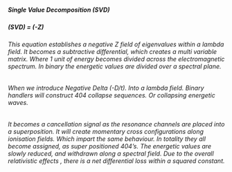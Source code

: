 ##### Single Value Decomposition (SVD)
##### (SVD) = (-Z)

###### This equation establishes a negative Z field of eigenvalues within a lambda field. It becomes a subtractive differential, which creates a multi variable matrix. Where 1 unit of energy becomes divided across the electromagnetic spectrum. In binary the energetic values are divided over a spectral plane. 

###### When we introduce Negative Delta (-D/t). Into a lambda field. Binary handlers will construct 404 collapse sequences. Or collapsing energetic waves.
###### It becomes a cancellation signal as the resonance channels are placed into a superposition. It will create momentary cross configurations along ionisation fields. Which impart the same behaviour. In totality they all become assigned, as super positioned 404’s. The energetic values are slowly reduced, and withdrawn along a spectral field. Due to the overall relativistic effects , there is a net differential loss within a squared constant. 

